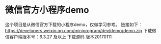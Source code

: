 # 微信官方小程序demo
这个项目是从微信官方下载的小程序demo，仅做学习参考。
链接如下：https://developers.weixin.qq.com/miniprogram/dev/demo/demo.zip
下载微信客户端版本号：6.3.27 及以上 下载源码 版本20170111
